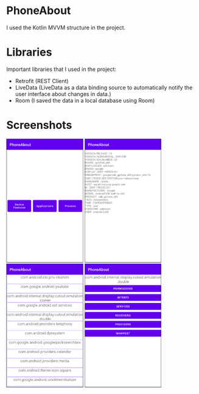 # PhoneAbout

I used the Kotlin MVVM structure in the project.

# Libraries

Important libraries that I used in the project:
- Retrofit (REST Client)
- LiveData (LiveData as a data binding source to automatically notify the user interface about changes in data.)
- Room (I saved the data in a local database using Room)

# Screenshots

<div style="display: block">
<img width="40%" alt="portfolio_view" style="display: inline-block;" src="https://github.com/ArzuPinarcioglu/PhoneAbout/blob/main/screenshots/scr1.png">
<img width="40%" alt="portfolio_view" style="display: inline-block;" src="https://github.com/ArzuPinarcioglu/PhoneAbout/blob/main/screenshots/scr2.png">
</div>
<div style="display: block">
<img width="40%" alt="portfolio_view" style="display: inline-block;" src="https://github.com/ArzuPinarcioglu/PhoneAbout/blob/main/screenshots/scr3.png">
<img width="40%" alt="portfolio_view" style="display: inline-block;" src="https://github.com/ArzuPinarcioglu/PhoneAbout/blob/main/screenshots/scr4.png">
</div>
